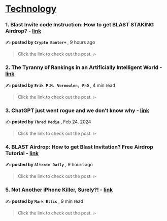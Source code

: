 
<h1><a href=https://medium.com/tag/technology/recommended target="_blank" rel="noopener noreferrer">Technology</a></h1>
<h3>1. Blast Invite code Instruction: How to get BLAST STAKING Airdrop? - <a href=https://medium.com/@kupupugu/blast-invite-code-instruction-how-to-get-blast-staking-airdrop-2488ff2b34ac?source=tag_recommended_feed---------0-84----------technology----------1ad53719_129b_4382_9689_4e595731b7a9------- target="_blank" rel="noopener noreferrer">link</a></h3>

✍️ **posted by `Crypto Banter+`** <date> , 9 hours ago</date>

<blockquote>Click the link to check out the post. ⌲</blockquote>

<h3>2. The Tyranny of Rankings in an Artificially Intelligent World - <a href=https://medium.com/@erikpmvermeulen/the-tyranny-of-rankings-in-an-artificially-intelligent-world-db9a75309fd2?source=tag_recommended_feed---------1-107----------technology----------1ad53719_129b_4382_9689_4e595731b7a9------- target="_blank" rel="noopener noreferrer">link</a></h3>

✍️ **posted by `Erik P.M. Vermeulen, PhD`** <date> , 4 min read</date>

<blockquote>Click the link to check out the post. ⌲</blockquote>

<h3>3. ChatGPT just went rogue and we don’t know why - <a href=https://medium.com/@thredmedia/chatgpt-just-went-rogue-and-we-dont-know-why-58ccf1ab43e4?source=tag_recommended_feed---------2-85----------technology----------1ad53719_129b_4382_9689_4e595731b7a9------- target="_blank" rel="noopener noreferrer">link</a></h3>

✍️ **posted by `Thred Media`** <date> , Feb 24, 2024</date>

<blockquote>Click the link to check out the post. ⌲</blockquote>

<h3>4. BLAST Airdrop: How to get Blast Invitation? Free Airdrop Tutorial - <a href=https://medium.com/@zulydo/blast-airdrop-how-to-get-blast-invitation-free-airdrop-tutorial-204506888b73?source=tag_recommended_feed---------3-84----------technology----------1ad53719_129b_4382_9689_4e595731b7a9------- target="_blank" rel="noopener noreferrer">link</a></h3>

✍️ **posted by `Altcoin Daily`** <date> , 9 hours ago</date>

<blockquote>Click the link to check out the post. ⌲</blockquote>

<h3>5. Not Another iPhone Killer, Surely?! - <a href=https://medium.com/macoclock/not-another-iphone-killer-surely-f7446208ff44?source=tag_recommended_feed---------4-107----------technology----------1ad53719_129b_4382_9689_4e595731b7a9------- target="_blank" rel="noopener noreferrer">link</a></h3>

✍️ **posted by `Mark Ellis`** <date> , 9 min read</date>

<blockquote>Click the link to check out the post. ⌲</blockquote>

